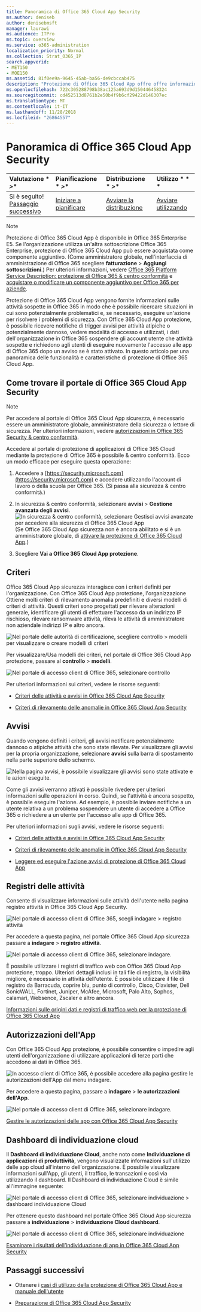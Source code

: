 ```yaml
---
title: Panoramica di Office 365 Cloud App Security
ms.author: deniseb
author: denisebmsft
manager: laurawi
ms.audience: ITPro
ms.topic: overview
ms.service: o365-administration
localization_priority: Normal
ms.collection: Strat_O365_IP
search.appverid:
- MET150
- MOE150
ms.assetid: 81f0ee9a-9645-45ab-ba56-de9cbccab475
description: "Protezione di Office 365 Cloud App offre offre informazioni sul attività sospette in Office 365 in modo che è possibile ricercare situazioni in cui sono potenzialmente problematici e, se necessario, eseguire un'azione per risolvere i problemi di sicurezza. "
ms.openlocfilehash: 722c305288798b38ac125a693d9d150446458324
ms.sourcegitcommit: cd452513d8761b2e50b4f9b6cf29422d146307ec
ms.translationtype: MT
ms.contentlocale: it-IT
ms.lasthandoff: 11/28/2018
ms.locfileid: "26864557"
---
```

# <a name="overview-of-office-365-cloud-app-security"></a>Panoramica di Office 365 Cloud App Security
  
|Valutazione * *\>**|Pianificazione * *\>**|Distribuzione * *\>**|Utilizzo * * *|
|:-----|:-----|:-----|:-----|
|Si è seguito!  <br/> [Passaggio successivo](get-ready-for-office-365-cas.md) <br/> |[Iniziare a pianificare](get-ready-for-office-365-cas.md) <br/> |[Avviare la distribuzione](turn-on-office-365-cas.md) <br/> |[Avviare utilizzando](utilization-activities-for-ocas.md) <br/> |
   
> [!NOTE]
> Protezione di Office 365 Cloud App è disponibile in Office 365 Enterprise E5. Se l'organizzazione utilizza un'altra sottoscrizione Office 365 Enterprise, protezione di Office 365 Cloud App può essere acquistata come componente aggiuntivo. (Come amministratore globale, nell'interfaccia di amministrazione di Office 365 scegliere **fatturazione** \> **Aggiungi sottoscrizioni**.) Per ulteriori informazioni, vedere [Office 365 Platform Service Description: protezione di Office 365 &amp; centro conformità](https://technet.microsoft.com/en-us/library/dn933793.aspx) e [acquistare o modificare un componente aggiuntivo per Office 365 per aziende](https://support.office.com/article/4e7b57d6-b93b-457d-aecd-0ea58bff07a6). 
  
Protezione di Office 365 Cloud App vengono fornite informazioni sulle attività sospette in Office 365 in modo che è possibile ricercare situazioni in cui sono potenzialmente problematici e, se necessario, eseguire un'azione per risolvere i problemi di sicurezza. Con Office 365 Cloud App protezione, è possibile ricevere notifiche di trigger avvisi per attività atipiche o potenzialmente dannoso, vedere modalità di accesso e utilizzati, i dati dell'organizzazione in Office 365 sospendere gli account utente che attività sospette e richiedono agli utenti di eseguire nuovamente l'accesso alle app di Office 365 dopo un avviso se è stato attivato. In questo articolo per una panoramica delle funzionalità e caratteristiche di protezione di Office 365 Cloud App.
  
    
## <a name="how-to-find-the-office-365-cloud-app-security-portal"></a>Come trovare il portale di Office 365 Cloud App Security

> [!NOTE]
> Per accedere al portale di Office 365 Cloud App sicurezza, è necessario essere un amministratore globale, amministratore della sicurezza o lettore di sicurezza. Per ulteriori informazioni, vedere [autorizzazioni in Office 365 Security &amp; centro conformità](permissions-in-the-security-and-compliance-center.md). 
  
Accedere al portale di protezione di applicazioni di Office 365 Cloud mediante la protezione di Office 365 è possibile &amp; centro conformità. Ecco un modo efficace per eseguire questa operazione:
  
1. Accedere a [https://security.microsoft.com](https://security.microsoft.com) e accedere utilizzando l'account di lavoro o della scuola per Office 365. (Si passa alla sicurezza &amp; centro conformità.) 
    
2. In sicurezza &amp; centro conformità, selezionare **avvisi** \> **Gestione avanzata degli avvisi**. <br/>![In sicurezza &amp; centro conformità, selezionare Gestisci avvisi avanzate per accedere alla sicurezza di Office 365 Cloud App](media/958632d4-03e3-4ade-8e22-d5509db6fca7.png)<br/>(Se Office 365 Cloud App sicurezza non è ancora abilitato e si è un amministratore globale, di [attivare la protezione di Office 365 Cloud App](turn-on-office-365-cas.md).)
    
3. Scegliere **Vai a Office 365 Cloud App protezione**. 
    
## <a name="policies"></a>Criteri

Office 365 Cloud App sicurezza interagisce con i criteri definiti per l'organizzazione. Con Office 365 Cloud App protezione, l'organizzazione Ottiene molti criteri di rilevamento anomalia predefiniti e diversi modelli di criteri di attività. Questi criteri sono progettati per rilevare alterazioni generale, identificare gli utenti di effettuare l'accesso da un indirizzo IP rischioso, rilevare ransomware attività, rileva le attività di amministratore non aziendale indirizzi IP e altro ancora.
  
![Nel portale delle autorità di certificazione, scegliere controllo \> modelli per visualizzare o creare modelli di criteri](media/88f615b4-aa8a-480c-b239-323dfcd628e1.png)
  
Per visualizzare/Usa modelli dei criteri, nel portale di Office 365 Cloud App protezione, passare al **controllo** \> **modelli**. 
  
![Nel portale di accesso client di Office 365, selezionare controllo](media/287c2ea9-5172-4697-8e0e-b9ab654105bc.png)
  
Per ulteriori informazioni sui criteri, vedere le risorse seguenti:
  
- [Criteri delle attività e avvisi in Office 365 Cloud App Security](activity-policies-and-alerts.md)
    
- [Criteri di rilevamento delle anomalie in Office 365 Cloud App Security](anomaly-detection-policies-in-ocas.md)
    
## <a name="alerts"></a>Avvisi

Quando vengono definiti i criteri, gli avvisi notificare potenzialmente dannoso o atipiche attività che sono state rilevate. Per visualizzare gli avvisi per la propria organizzazione, selezionare **avvisi** sulla barra di spostamento nella parte superiore dello schermo. 
  
![Nella pagina avvisi, è possibile visualizzare gli avvisi sono state attivate e le azioni eseguite.](media/3b53d4c9-4b13-435d-8547-8c0f9ae6b914.png)
  
Come gli avvisi verranno attivati è possibile rivedere per ulteriori informazioni sulle operazioni in corso. Quindi, se l'attività è ancora sospetto, è possibile eseguire l'azione. Ad esempio, è possibile inviare notifiche a un utente relativa a un problema sospendere un utente di accedere a Office 365 o richiedere a un utente per l'accesso alle app di Office 365.
  
Per ulteriori informazioni sugli avvisi, vedere le risorse seguenti:
  
- [Criteri delle attività e avvisi in Office 365 Cloud App Security](activity-policies-and-alerts.md)
    
- [Criteri di rilevamento delle anomalie in Office 365 Cloud App Security](anomaly-detection-policies-in-ocas.md)
    
- [Leggere ed eseguire l'azione avvisi di protezione di Office 365 Cloud App](review-office-365-cas-alerts.md)
    
## <a name="activity-logs"></a>Registri delle attività

Consente di visualizzare informazioni sulle attività dell'utente nella pagina registro attività in Office 365 Cloud App Security.
  
![Nel portale di accesso client di Office 365, scegli indagare \> registro attività](media/ec19e77d-4e11-49fc-ab7c-0e8b0c29c93c.png)
  
Per accedere a questa pagina, nel portale Office 365 Cloud App sicurezza passare a **indagare** \> **registro attività**. 
  
![Nel portale di accesso client di Office 365, selezionare indagare.](media/8c7b87c9-71a6-4952-adb2-185e941ffe9a.png)
  
È possibile utilizzare i registri di traffico web con Office 365 Cloud App protezione, troppo. Ulteriori dettagli inclusi in tali file di registro, la visibilità migliore, è necessario in attività dell'utente. È possibile utilizzare il file di registro da Barracuda, coprire blu, punto di controllo, Cisco, Clavister, Dell SonicWALL, Fortinet, Juniper, McAfee, Microsoft, Palo Alto, Sophos, calamari, Websence, Zscaler e altro ancora.
  
[Informazioni sulle origini dati e registri di traffico web per la protezione di Office 365 Cloud App](web-traffic-logs-and-data-sources-for-ocas.md)
  
## <a name="app-permissions"></a>Autorizzazioni dell'App

Con Office 365 Cloud App protezione, è possibile consentire o impedire agli utenti dell'organizzazione di utilizzare applicazioni di terze parti che accedono ai dati in Office 365.
  
![In accesso client di Office 365, è possibile accedere alla pagina gestire le autorizzazioni dell'App dal menu indagare.](media/78272cda-986f-4b3b-bbbe-8c236c74f5d3.png)
  
Per accedere a questa pagina, passare a **indagare** \> **le autorizzazioni dell'App**. 
  
![Nel portale di accesso client di Office 365, selezionare indagare.](media/8c7b87c9-71a6-4952-adb2-185e941ffe9a.png)
  
[Gestire le autorizzazioni delle app con Office 365 Cloud App Security](manage-app-permissions-in-ocas.md)
  
## <a name="cloud-discovery-dashboard"></a>Dashboard di individuazione cloud

Il **Dashboard di individuazione Cloud**, anche noto come **Individuazione di applicazioni di produttività**, vengono visualizzate informazioni sull'utilizzo delle app cloud all'interno dell'organizzazione. È possibile visualizzare informazioni sull'App, gli utenti, il traffico, le transazioni e così via utilizzando il dashboard. Il Dashboard di individuazione Cloud è simile all'immagine seguente: 
  
![Nel portale di accesso client di Office 365, selezionare individuazione \> dashboard individuazione Cloud](media/61269290-fd82-4d4b-8045-aea1ebc82287.png)
  
Per ottenere questo dashboard nel portale Office 365 Cloud App sicurezza passare a **individuazione** \> **individuazione Cloud dashboard**. 
  
![Nel portale di accesso client di Office 365, selezionare individuazione](media/73b5299f-94b5-49dd-a00f-154d188eb2c5.png)
  
[Esaminare i risultati dell’individuazione di app in Office 365 Cloud App Security](review-app-discovery-findings-in-ocas.md)
  
## <a name="next-steps"></a>Passaggi successivi

- Ottenere i [casi di utilizzo della protezione di Office 365 Cloud App e manuale dell'utente](https://aka.ms/O365CASGuide)
    
- [Preparazione di Office 365 Cloud App Security](get-ready-for-office-365-cas.md)
    

